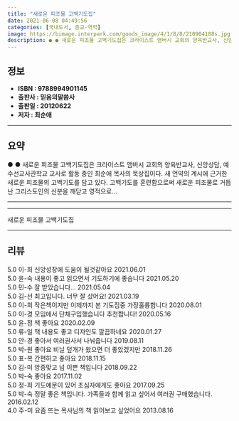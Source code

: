 ```yaml
---
title: "새로운 피조물 고백기도집"
date: 2021-06-08 04:49:56
categories: [국내도서, 종교-역학]
image: https://bimage.interpark.com/goods_image/4/1/8/8/210904188s.jpg
description: ● ● 새로운 피조물 고백기도집은 크라이스트 앰버시 교회의 양육반교사, 신앙상담, 예수선교사관학교 교사로 활동 중인 최순애 목사의 묵상집이다. 새 언약의 계시에 근거한 새로운 피조물의 고백기도를 담고 있다. 고백기도를 훈련함으로써 새로운 피조물로 거듭난 그리스도인의 신분을 깨닫고 영
---
```


## **정보**

- **ISBN : 9788994901145**
- **출판사 : 믿음의말씀사**
- **출판일 : 20120622**
- **저자 : 최순애**

------



## **요약**

●  ●  새로운 피조물 고백기도집은 크라이스트 앰버시 교회의 양육반교사, 신앙상담, 예수선교사관학교 교사로 활동 중인 최순애 목사의 묵상집이다. 새 언약의 계시에 근거한 새로운 피조물의 고백기도를 담고 있다. 고백기도를 훈련함으로써 새로운 피조물로 거듭난 그리스도인의 신분을 깨닫고 영적으로... 

------



------


새로운 피조물 고백기도집 

------


## **리뷰** 

5.0 이-희 신앙성장에 도움이 될것같아요 2021.06.01 <br/>5.0 윤-숙 내용이 좋고 읽으면서 기도하기에 좋습니다 2021.05.20 <br/>5.0 민-수 잘 받았습니다... 2021.05.04 <br/>5.0 김-선 최고입니다. 너무 잘 샀어요! 2021.03.19 <br/>5.0 이-희 작은책이지만 이제까지 본 기도집중 가장훌륭합니다 2020.08.01 <br/>5.0 이-경 모임에서 단체구입했습니다
추천합니다! 2020.05.16 <br/>5.0 윤-정 책 좋아요 2020.02.09 <br/>5.0 류-일 책 내용도 좋고 디자인도 깔끔하네요 2020.01.27 <br/>5.0 안-경 좋아서 여러권사서 나눠줍니다 2019.08.11 <br/>5.0 박-원 좋아요 비닐 덮개가 왔으면 더 좋았겠지만 2018.11.26 <br/>5.0 표-복 간편하고 좋아요 2018.11.15 <br/>5.0 김-미 앙증맞고 넘 이쁜 책입니다 2018.09.22 <br/>5.0 박-숙 좋아요 2017.11.02 <br/>5.0 정-희 기도예문이 있어 초심자에게도 좋아요 2017.09.25 <br/>5.0 박-숙 정말 좋은 책입니다. 가족들과 함께 읽고 싶어서 여러권 구매했습니다. 2016.02.12 <br/>4.0 주-미 요즘 뜨는 목사님의 책 읽어보고 싶었어요 2013.08.16 <br/>